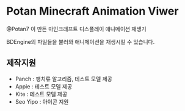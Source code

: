 # Potan Minecraft Animation Viwer

@Potan7 이 만든 마인크래프트 디스플레이 애니메이션 재생기

BDEngine의 파일들을 불러와 애니메이션을 재생시킬 수 있습니다.

## 제작지원
- Panch : 팽치류 알고리즘, 테스트 모델 제공
- Appie : 테스트 모델 제공
- Kite : 테스트 모델 제공
- Seo Yipo : 아이콘 지원